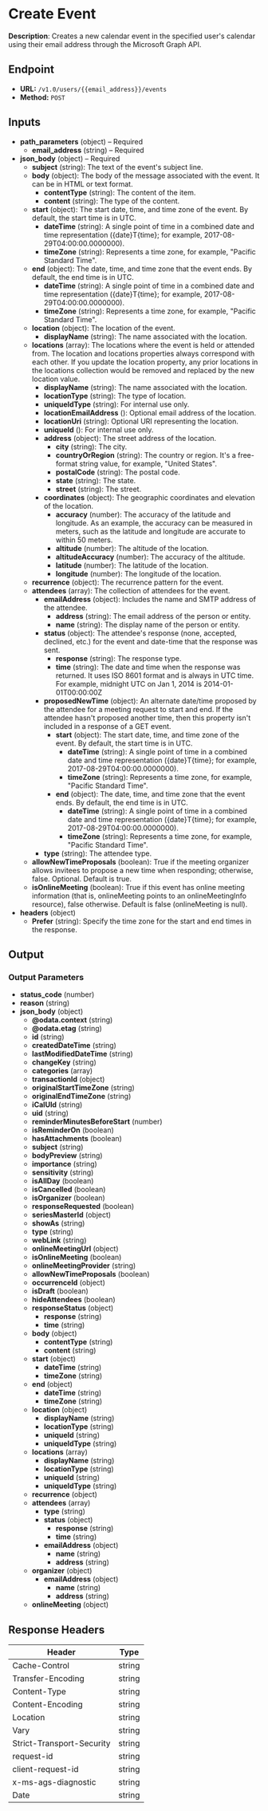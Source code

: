 # Create Event

**Description**: Creates a new calendar event in the specified user's calendar using their email address through the Microsoft Graph API.

## Endpoint

- **URL:** `/v1.0/users/{{email_address}}/events`
- **Method:** `POST`
## Inputs

- **path_parameters** (object) – Required
  - **email_address** (string) – Required
- **json_body** (object) – Required
  - **subject** (string): The text of the event's subject line.
  - **body** (object): The body of the message associated with the event. It can be in HTML or text format.
    - **contentType** (string): The content of the item.
    - **content** (string): The type of the content.
  - **start** (object): The start date, time, and time zone of the event. By default, the start time is in UTC.
    - **dateTime** (string): A single point of time in a combined date and time representation ({date}T{time}; for example, 2017-08-29T04:00:00.0000000).
    - **timeZone** (string): Represents a time zone, for example, "Pacific Standard Time".
  - **end** (object): The date, time, and time zone that the event ends. By default, the end time is in UTC.
    - **dateTime** (string): A single point of time in a combined date and time representation ({date}T{time}; for example, 2017-08-29T04:00:00.0000000).
    - **timeZone** (string): Represents a time zone, for example, "Pacific Standard Time".
  - **location** (object): The location of the event.
    - **displayName** (string): The name associated with the location.
  - **locations** (array): The locations where the event is held or attended from. The location and locations properties always correspond with each other. If you update the location property, any prior locations in the locations collection would be removed and replaced by the new location value.
    - **displayName** (string): The name associated with the location.
    - **locationType** (string): The type of location.
    - **uniqueIdType** (string): For internal use only.
    - **locationEmailAddress** (): Optional email address of the location.
    - **locationUri** (string): Optional URI representing the location.
    - **uniqueId** (): For internal use only.
    - **address** (object): The street address of the location.
      - **city** (string): The city.
      - **countryOrRegion** (string): The country or region. It's a free-format string value, for example, "United States".
      - **postalCode** (string): The postal code.
      - **state** (string): The state.
      - **street** (string): The street.
    - **coordinates** (object): The geographic coordinates and elevation of the location.
      - **accuracy** (number): The accuracy of the latitude and longitude. As an example, the accuracy can be measured in meters, such as the latitude and longitude are accurate to within 50 meters.
      - **altitude** (number): The altitude of the location.
      - **altitudeAccuracy** (number): The accuracy of the altitude.
      - **latitude** (number): The latitude of the location.
      - **longitude** (number): The longitude of the location.
  - **recurrence** (object): The recurrence pattern for the event.
  - **attendees** (array): The collection of attendees for the event.
    - **emailAddress** (object): Includes the name and SMTP address of the attendee.
      - **address** (string): The email address of the person or entity.
      - **name** (string): The display name of the person or entity.
    - **status** (object): The attendee's response (none, accepted, declined, etc.) for the event and date-time that the response was sent.
      - **response** (string): The response type.
      - **time** (string): The date and time when the response was returned. It uses ISO 8601 format and is always in UTC time. For example, midnight UTC on Jan 1, 2014 is 2014-01-01T00:00:00Z
    - **proposedNewTime** (object): An alternate date/time proposed by the attendee for a meeting request to start and end. If the attendee hasn't proposed another time, then this property isn't included in a response of a GET event.
      - **start** (object): The start date, time, and time zone of the event. By default, the start time is in UTC.
        - **dateTime** (string): A single point of time in a combined date and time representation ({date}T{time}; for example, 2017-08-29T04:00:00.0000000).
        - **timeZone** (string): Represents a time zone, for example, "Pacific Standard Time".
      - **end** (object): The date, time, and time zone that the event ends. By default, the end time is in UTC.
        - **dateTime** (string): A single point of time in a combined date and time representation ({date}T{time}; for example, 2017-08-29T04:00:00.0000000).
        - **timeZone** (string): Represents a time zone, for example, "Pacific Standard Time".
    - **type** (string): The attendee type.
  - **allowNewTimeProposals** (boolean): True if the meeting organizer allows invitees to propose a new time when responding; otherwise, false. Optional. Default is true.
  - **isOnlineMeeting** (boolean): True if this event has online meeting information (that is, onlineMeeting points to an onlineMeetingInfo resource), false otherwise. Default is false (onlineMeeting is null).
- **headers** (object)
  - **Prefer** (string): Specify the time zone for the start and end times in the response.
## Output

### Output Parameters

- **status_code** (number)
- **reason** (string)
- **json_body** (object)
  - **@odata.context** (string)
  - **@odata.etag** (string)
  - **id** (string)
  - **createdDateTime** (string)
  - **lastModifiedDateTime** (string)
  - **changeKey** (string)
  - **categories** (array)
  - **transactionId** (object)
  - **originalStartTimeZone** (string)
  - **originalEndTimeZone** (string)
  - **iCalUId** (string)
  - **uid** (string)
  - **reminderMinutesBeforeStart** (number)
  - **isReminderOn** (boolean)
  - **hasAttachments** (boolean)
  - **subject** (string)
  - **bodyPreview** (string)
  - **importance** (string)
  - **sensitivity** (string)
  - **isAllDay** (boolean)
  - **isCancelled** (boolean)
  - **isOrganizer** (boolean)
  - **responseRequested** (boolean)
  - **seriesMasterId** (object)
  - **showAs** (string)
  - **type** (string)
  - **webLink** (string)
  - **onlineMeetingUrl** (object)
  - **isOnlineMeeting** (boolean)
  - **onlineMeetingProvider** (string)
  - **allowNewTimeProposals** (boolean)
  - **occurrenceId** (object)
  - **isDraft** (boolean)
  - **hideAttendees** (boolean)
  - **responseStatus** (object)
    - **response** (string)
    - **time** (string)
  - **body** (object)
    - **contentType** (string)
    - **content** (string)
  - **start** (object)
    - **dateTime** (string)
    - **timeZone** (string)
  - **end** (object)
    - **dateTime** (string)
    - **timeZone** (string)
  - **location** (object)
    - **displayName** (string)
    - **locationType** (string)
    - **uniqueId** (string)
    - **uniqueIdType** (string)
  - **locations** (array)
    - **displayName** (string)
    - **locationType** (string)
    - **uniqueId** (string)
    - **uniqueIdType** (string)
  - **recurrence** (object)
  - **attendees** (array)
    - **type** (string)
    - **status** (object)
      - **response** (string)
      - **time** (string)
    - **emailAddress** (object)
      - **name** (string)
      - **address** (string)
  - **organizer** (object)
    - **emailAddress** (object)
      - **name** (string)
      - **address** (string)
  - **onlineMeeting** (object)
## Response Headers

| Header | Type |
|--------|------|
| Cache-Control | string |
| Transfer-Encoding | string |
| Content-Type | string |
| Content-Encoding | string |
| Location | string |
| Vary | string |
| Strict-Transport-Security | string |
| request-id | string |
| client-request-id | string |
| x-ms-ags-diagnostic | string |
| Date | string |